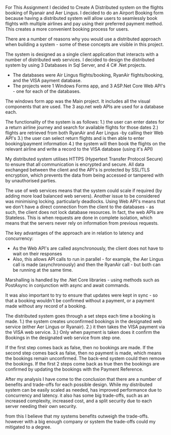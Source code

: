 For This Assignment I decided to Create A Distributed system on the flights booking of Ryanair and Aer Lingus. I decided to do an Airport Booking form because having a distributed system will allow users to seamlessly book flights with multiple airlines and pay using their preferred payment method. This creates a more convenient
booking process for users.

There are a number of reasons why you would use a distributed approach when building a system - some of these concepts are visible in this project. 

The system is designed as a single client application that interacts with a number of distributed web services. I decided to design the distributed system by using 3 Databases in Sql Server, and 4 C# .Net projects. 
- The databases were Air Lingus flights/booking, RyanAir flights/booking, and the VISA payment database. 
- The projects were 1 Windows Forms app, and 3 ASP.Net Core Web API's - one for each of the databases.

The windows form app was the Main project. It includes all the visual components that are used.
The 3 asp.net web APIs are used for a database each. 

The functionality of the system is as follows:
1.) the user can enter dates for a return airline journey and search for available flights for those dates
2.) flights are retrieved from both RyanAir and Aer Lingus -by calling their Web API's
3.) the user can select return flights and is then able to enter booking/payment information
4.) the system will then book the flights on the relevant airline and write a record to the VISA database (using it's API)

My distributed system utilises HTTPS (Hypertext Transfer Protocol Secure) to ensure that all communication is encrypted and secure. 
All data exchanged between the client and the API's is protected by SSL/TLS encryption, which prevents the data from being accessed or tampered with by unauthorised parties.

The use of web services means that the system could scale if required (by adding more load balanced web servers). Another issue to be considered was minimising locking. particularly deadlocks. Using Web API's means that we don't have a direct connection from the client to the databases - as such, the client does not lock database resources. In fact, the web APIs are Stateless. This is when requests are done in complete isolation, which means that the servers never rely on information from previous requests.

The key advantages of the approach are in relation to latency and concurrency:
- As the Web API's are called asynchronously, the client does not have to wait on their responses
- Also, this allows API calls to run in parallel - for example, the Aer Lingus call is made (asynchronously) and then the RyanAir call - but both can be running at the same time.

Marshalling is handled by the .Net Core libraries - using methods such as PostAsync in conjunction with async and await commands.

It was also important to try to ensure that updates were kept in sync - so that a booking wouldn't be confirmed without a payment, or a payment made without any record of a booking.

The distributed system goes through a set steps each time a booking is made.
1.) the system creates unconfirmed bookings in the designated web service (either Aer Lingus or Ryanair).
2.) it then takes the VISA payment via the VISA web service.
3.) Only when payment is taken does it confirm the Bookings in the designated web service from step one.

If the first step comes back as false, then no bookings are made.
If the second step comes back as false, then no payment is made, which means the bookings remain unconfirmed. The back-end system could then remove the bookings.
If the first 2 steps come back as true then the bookings are confirmed by updating the bookings with the Payment Reference.

After my analysis I have come to the conclusion that there are a number of benefits and trade-offs for each possible design. 
While my distributed system can be easily scaled as needed, has improved performance due to concurrency and latency. it also has some big trade-offs, such as
an increased complexity, increased cost, and a split security due to each server needing their own security.

from this I believe that my systems benefits outweigh the trade-offs. however with a big enough company or system the trade-offs could my mitigated to a degree.


